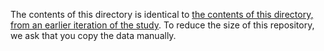 The contents of this directory is identical to [the contents of this directory, from an earlier iteration of the study](../../../probabilistic_inundation_tonga2020/gauges/point_gauges/). To reduce the size of this repository, we ask that you copy the data manually.
